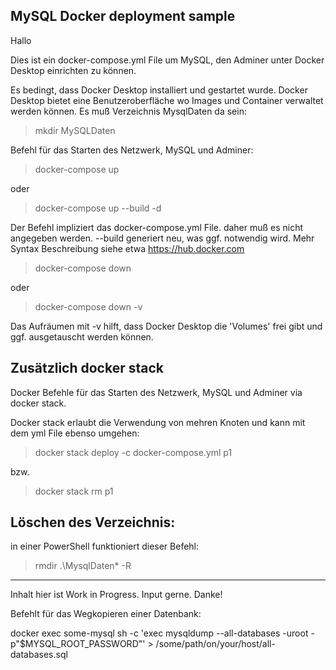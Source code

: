 ## MySQL Docker deployment sample

Hallo

Dies ist ein docker-compose.yml File um MySQL, den Adminer unter Docker Desktop einrichten zu können.

Es bedingt, dass Docker Desktop installiert und gestartet wurde. Docker Desktop bietet eine Benutzeroberfläche wo Images und Container verwaltet werden können.
Es muß Verzeichnis MysqlDaten da sein:

> mkdir MySQLDaten

Befehl für das Starten des Netzwerk, MySQL und Adminer:

> docker-compose up

oder

> docker-compose up --build -d

Der Befehl impliziert das docker-compose.yml File. daher muß es nicht angegeben werden.
--build generiert neu, was ggf. notwendig wird. Mehr Syntax Beschreibung siehe etwa https://hub.docker.com

> docker-compose down

oder

> docker-compose down -v

Das Aufräumen mit -v hilft, dass Docker Desktop die 'Volumes' frei gibt und ggf. ausgetauscht werden können.

## Zusätzlich docker stack

Docker Befehle für das Starten des Netzwerk, MySQL und Adminer via docker stack.

Docker stack erlaubt die Verwendung von mehren Knoten und kann mit dem yml File ebenso umgehen:

> docker stack deploy -c docker-compose.yml p1

bzw.

> docker stack rm p1

## Löschen des Verzeichnis:

in einer PowerShell funktioniert dieser Befehl:

> rmdir .\MysqlDaten\* -R

---

Inhalt hier ist Work in Progress. Input gerne. Danke!

Befehlt für das Wegkopieren einer Datenbank:

docker exec some-mysql sh -c 'exec mysqldump --all-databases -uroot -p"$MYSQL_ROOT_PASSWORD"' > /some/path/on/your/host/all-databases.sql
